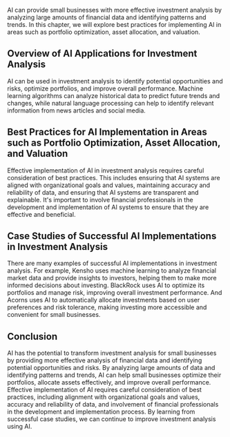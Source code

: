 

AI can provide small businesses with more effective investment analysis by analyzing large amounts of financial data and identifying patterns and trends. In this chapter, we will explore best practices for implementing AI in areas such as portfolio optimization, asset allocation, and valuation.

Overview of AI Applications for Investment Analysis
---------------------------------------------------

AI can be used in investment analysis to identify potential opportunities and risks, optimize portfolios, and improve overall performance. Machine learning algorithms can analyze historical data to predict future trends and changes, while natural language processing can help to identify relevant information from news articles and social media.

Best Practices for AI Implementation in Areas such as Portfolio Optimization, Asset Allocation, and Valuation
-------------------------------------------------------------------------------------------------------------

Effective implementation of AI in investment analysis requires careful consideration of best practices. This includes ensuring that AI systems are aligned with organizational goals and values, maintaining accuracy and reliability of data, and ensuring that AI systems are transparent and explainable. It's important to involve financial professionals in the development and implementation of AI systems to ensure that they are effective and beneficial.

Case Studies of Successful AI Implementations in Investment Analysis
--------------------------------------------------------------------

There are many examples of successful AI implementations in investment analysis. For example, Kensho uses machine learning to analyze financial market data and provide insights to investors, helping them to make more informed decisions about investing. BlackRock uses AI to optimize its portfolios and manage risk, improving overall investment performance. And Acorns uses AI to automatically allocate investments based on user preferences and risk tolerance, making investing more accessible and convenient for small businesses.

Conclusion
----------

AI has the potential to transform investment analysis for small businesses by providing more effective analysis of financial data and identifying potential opportunities and risks. By analyzing large amounts of data and identifying patterns and trends, AI can help small businesses optimize their portfolios, allocate assets effectively, and improve overall performance. Effective implementation of AI requires careful consideration of best practices, including alignment with organizational goals and values, accuracy and reliability of data, and involvement of financial professionals in the development and implementation process. By learning from successful case studies, we can continue to improve investment analysis using AI.
